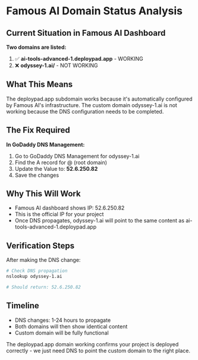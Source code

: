 # Famous AI Domain Status Analysis

## Current Situation in Famous AI Dashboard

**Two domains are listed:**
1. ✅ **ai-tools-advanced-1.deploypad.app** - WORKING
2. ❌ **odyssey-1.ai/** - NOT WORKING

## What This Means

The deploypad.app subdomain works because it's automatically configured by Famous AI's infrastructure. The custom domain odyssey-1.ai is not working because the DNS configuration needs to be completed.

## The Fix Required

**In GoDaddy DNS Management:**

1. Go to GoDaddy DNS Management for odyssey-1.ai
2. Find the A record for @ (root domain)
3. Update the Value to: **52.6.250.82**
4. Save the changes

## Why This Will Work

- Famous AI dashboard shows IP: 52.6.250.82
- This is the official IP for your project
- Once DNS propagates, odyssey-1.ai will point to the same content as ai-tools-advanced-1.deploypad.app

## Verification Steps

After making the DNS change:

```bash
# Check DNS propagation
nslookup odyssey-1.ai

# Should return: 52.6.250.82
```

## Timeline
- DNS changes: 1-24 hours to propagate
- Both domains will then show identical content
- Custom domain will be fully functional

The deploypad.app domain working confirms your project is deployed correctly - we just need DNS to point the custom domain to the right place.